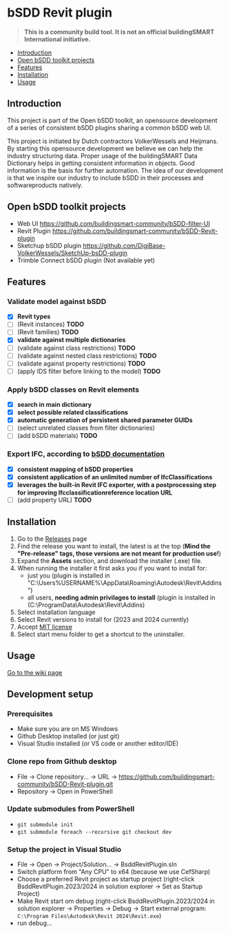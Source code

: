 # bSDD Revit plugin

> **This is a community build tool. It is not an official buildingSMART International initiative.**
> 
<!-- TOC -->
* [Introduction](#introduction)
* [Open bSDD toolkit projects](#open-bsdd-toolkit-projects)
* [Features](#features)
* [Installation](#installation)
* [Usage](#usage)
<!-- TOC -->

## Introduction
This project is part of the Open bSDD toolkit, an opensource development of a series of consistent bSDD plugins sharing a common bSDD web UI.

This project is initiated by Dutch contractors VolkerWessels and Heijmans. By starting this opensource development we believe we can help the industry structuring data. Proper usage of the buildingSMART Data Dictionary helps in getting consistent information in objects. Good information is the basis for further automation. 
The idea of our development is that we inspire our industry to include bSDD in their processes and softwareproducts natively.

## Open bSDD toolkit projects
-	Web UI https://github.com/buildingsmart-community/bSDD-filter-UI
-	Revit Plugin https://github.com/buildingsmart-community/bSDD-Revit-plugin
-	Sketchup bSDD plugin https://github.com/DigiBase-VolkerWessels/SketchUp-bsDD-plugin
-	Trimble Connect bSDD plugin (Not available yet)

## Features
### Validate model against bSDD
- [x] **Revit types**
- [ ] (Revit instances) **TODO**
- [ ] (Revit families) **TODO**
- [x] **validate against multiple dictionaries**
- [ ] (validate against class restrictions) **TODO**
- [ ] (validate against nested class restrictions) **TODO**
- [ ] (validate against property restrictions) **TODO**
- [ ] (apply IDS filter before linking to the model) **TODO**
### Apply bSDD classes on Revit elements
- [x] **search in main dictionary**
- [x] **select possible related classifications**
- [x] **automatic generation of persistent shared parameter GUIDs**
- [ ] (select unrelated classes from filter dictionaries)
- [ ] (add bSDD materials) **TODO**
### Export IFC, according to [bSDD documentation](https://github.com/buildingSMART/bSDD/blob/master/Documentation/bSDD-IFC%20documentation.md)
- [x] **consistent mapping of bSDD properties**
- [x] **consistent application of an unlimited number of IfcClassifications**
- [x] **leverages the built-in Revit IFC exporter, with a postprocessing step for improving Ifcclassificationreference location URL**
- [ ] (add property URL) **TODO**

## Installation
1. Go to the [Releases](https://github.com/buildingsmart-community/bSDD-Revit-plugin/releases) page
2. Find the release you want to install, the latest is at the top (**Mind the "Pre-release" tags, those versions are not meant for production use!**)
3. Expand the **Assets** section, and download the installer (.exe) file.
4. When running the installer it first asks you if you want to install for:
   - just you (plugin is installed in "C:\Users\%USERNAME%\AppData\Roaming\Autodesk\Revit\Addins\")
   - all users, **needing admin privilages to install** (plugin is installed in (C:\ProgramData\Autodesk\Revit\Addins\)
6. Select installation language
7. Select Revit versions to install for (2023 and 2024 currently)
8. Accept [MIT license](https://github.com/buildingsmart-community/bSDD-Revit-plugin/blob/main/LICENSE)
9. Select start menu folder to get a shortcut to the uninstaller.

## Usage
[Go to the wiki page](https://github.com/buildingsmart-community/bSDD-Revit-plugin/wiki/)

## Development setup
### Prerequisites
- Make sure you are on MS Windows
- Github Desktop installed (or just git)
- Visual Studio installed (or VS code or another editor/IDE)

### Clone repo from Github desktop
- File → Clone repository... → URL → https://github.com/buildingsmart-community/bSDD-Revit-plugin.git
- Repository → Open in PowerShell

### Update submodules from PowerShell
- ```git submodule init```
- ```git submodule foreach --recursive git checkout dev```

### Setup the project in Visual Studio
- File → Open → Project/Solution... → BsddRevitPlugin.sln
- Switch platform from "Any CPU" to x64 (because we use CefSharp)
- Choose a preferred Revit project as startup project (right-click BsddRevitPlugin.2023/2024 in solution explorer → Set as Startup Project)
- Make Revit start om debug (right-click BsddRevitPlugin.2023/2024 in solution explorer → Properties → Debug → Start external program: ```C:\Program Files\Autodesk\Revit 2024\Revit.exe```)
- run debug...